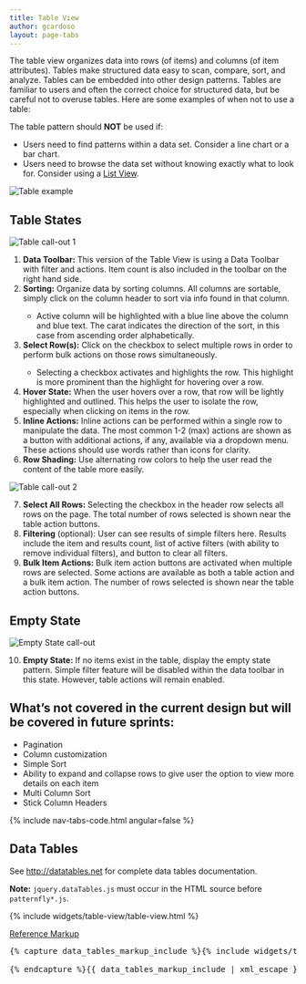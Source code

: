 ```yaml
---
title: Table View
author: gcardoso
layout: page-tabs
---
```

<div class="tab-content">
  <div role="tabpanel" class="tab-pane active" id="overview">
    <p>The table view organizes data into rows (of items) and columns (of item attributes). Tables make structured data easy to scan, compare, sort, and analyze. Tables can be embedded into other design patterns. Tables are familiar to users and often the correct choice for structured data, but be careful not to overuse tables. Here are some examples of when not to use a table:</p>
    <p>The table pattern should <b>NOT</b> be used if:</p>
    <ul>
      <li>Users need to find patterns within a data set. Consider a line chart or a bar chart.</li>
      <li>Users need to browse the data set without knowing exactly what to look for. Consider using a <a href="{{site.baseurl}}pattern-library/content-views/list-view/">List View</a>.</li>
    </ul>
    <p>
      <img src="{{site.baseurl}}assets/img/table-example.png" alt="Table example">
    </p>
  </div>
  <div role="tabpanel" class="tab-pane" id="design">
    <h2>Table States</h2>
    <p>
      <img src="{{site.baseurl}}assets/img/table-callout1.png" alt="Table call-out 1" />
    </p>
    <ol>
      <li><b>Data Toolbar:</b> This version of the Table View is using a Data Toolbar with filter and actions. Item count is also included in the toolbar on the right hand side.</li>
      <li><b>Sorting:</b> Organize data by sorting columns. All columns are sortable, simply click on the column header to sort via info found in that column.</li>
      <ul>
        <li>Active column will be highlighted with a blue line above the column and blue text.  The carat indicates the direction of the sort, in this case from ascending order alphabetically.</li>
      </ul>
      <li><b>Select Row(s):</b> Click on the checkbox to select multiple rows in order to perform bulk actions on those rows simultaneously.</li>
      <ul>
        <li>Selecting a checkbox activates and highlights the row. This highlight is more prominent than the highlight for hovering over a row.</li>
      </ul>
      <li><b>Hover State:</b> When the user hovers over a row, that row will be lightly highlighted and outlined. This helps the user to isolate the row, especially when clicking on items in the row.</li>
      <li><b>Inline Actions:</b>  Inline actions can be performed within a single row to manipulate the data. The most common 1-2 (max) actions are shown as a button with additional actions, if any, available via a dropdown menu. These actions should use words rather than icons for clarity.</li>
      <li><b>Row Shading:</b>  Use alternating row colors to help the user read the content of the table more easily.</li>
    </ol>
    <p>
      <img src="{{site.baseurl}}assets/img/table-callout2.png" alt="Table call-out 2" />
    </p>
    <ol start="7">
      <li><b>Select All Rows:</b> Selecting the checkbox in the header row selects all rows on the page.  The total number of rows selected is shown near the table action buttons.</li>
      <li><b>Filtering</b> (optional):  User can see results of simple filters here. Results include the item and results count, list of active filters (with ability to remove individual filters), and button to clear all filters.</li>
      <li><b>Bulk Item Actions:</b>  Bulk item action buttons are activated when multiple rows are selected.  Some actions are available as both a table action and a bulk item action.   The number of rows selected is shown near the table action buttons.</li>
    </ol>
    <h2>Empty State</h2>
    <p>
      <img src="{{site.baseurl}}assets/img/empty-state-callout.png" alt="Empty State call-out" />
    </p>
    <ol start="10">
      <li><b>Empty State:</b>  If no items exist in the table, display the empty state pattern.  Simple filter feature will be disabled within the data toolbar in this state.  However, table actions will remain enabled.</li>
    </ol>
    <h2>What’s not covered in the current design but will be covered in future sprints:</h2>
    <ul>
      <li>Pagination</li>
      <li>Column customization</li>
      <li>Simple Sort</li>
      <li>Ability to expand and collapse rows to give user the option to view more details on each item</li>
      <li>Multi Column Sort</li>
      <li>Stick Column Headers</li>
    </ul>
  </div>
  <div role="tabpanel" class="tab-pane" id="code">
    {% include nav-tabs-code.html angular=false %}
    <div class="tab-content">
      <div role="tabpanel" class="tab-pane nested active" id="html-css">
        <h2 id="example-code-1">Data Tables</h2>
        <p>See <a href="http://datatables.net">http://datatables.net</a> for complete data tables documentation.</p>
        <p><strong>Note:</strong> <code>jquery.dataTables.js</code> must occur in the HTML source before <code>patternfly*.js</code>.</p>
        <div class="example-pf">
         {% include widgets/table-view/table-view.html %}
        </div>
        <p class="reference-markup"><a class="collapse-toggle" data-toggle="collapse" aria-expanded="true" aria-controls="data-tables-markup" href="#data-tables-markup">Reference Markup</a></p>
        <div class="collapse in" id="data-tables-markup">
          <pre class="prettyprint">
{% capture data_tables_markup_include %}{% include widgets/table-view/table-view.html %}
<script src="/components/datatables/media/js/jquery.dataTables.js"></script>
<script>
  // Initialize Datatables
  $(document).ready(function() {
    $('.datatable').dataTable();
  });
</script>{% endcapture %}{{ data_tables_markup_include | xml_escape }}
          </pre>
        </div>
      </div>
    </div>
  </div>
</div>